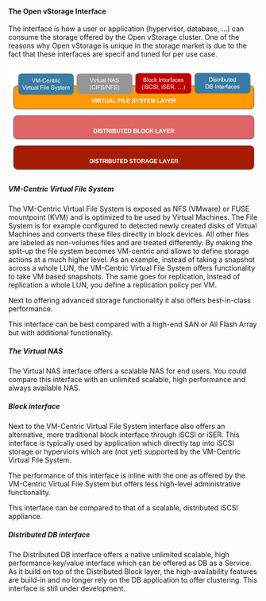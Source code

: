 #### The Open vStorage Interface
The interface is how a user or application (hypervisor, database, ...) can consume the storage offered by the Open vStorage cluster. One of the reasons why Open vStorage is unique in the storage market is due to the fact that these interfaces are specif and tuned for per use case.

![](OpenvStorageInterfaces.png)


##### VM-Centric Virtual File System
The VM-Centric Virtual File System is exposed as NFS (VMware) or FUSE mountpoint (KVM) and is optimized to be used by Virtual Machines. The File System is for example configured to detected newly created disks of Virtual Machines and converts these files directly in block devices. All other files are labeled as non-volumes files and are treated differently. By making the split-up the file system becomes VM-centric and allows to define storage actions at a much higher level. As an example, instead of taking a snapshot across a whole LUN, the VM-Centric Virtual File System offers functionality to take VM based snapshots. The same goes for replication, instead of replication a whole LUN, you define a replication policy per VM.

Next to offering advanced storage functionality it also offers best-in-class performance.

This interface can be best compared with a high-end SAN or All Flash Array but with additional functionality.


##### The Virtual NAS
The Virtual NAS interface offers a scalable NAS for end users. You could compare this interface with an unlimited scalable, high performance and always available NAS.

##### Block interface
Next to the VM-Centric Virtual File System interface also offers an alternative, more traditional block interface through iSCSI or iSER. This interface is typically used by application which directly tap into iSCSI storage or hyperviors which are (not yet) supported by the VM-Centric Virtual File System.

The performance of this interface is inline with the one as offered by the VM-Centric Virtual File System but offers less high-level administrative functionality.

This interface can be compared to that of a scalable, distributed iSCSI appliance.


##### Distributed DB interface
The Distributed DB interface offers a native unlimited scalable, high performance key/value interface which can be offered as DB as a Service. As it build on top of the Distributed Block layer, the high-availability features are build-in and no longer rely on the DB application to offer clustering.
This interface is still under development.
